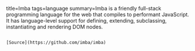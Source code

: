 title=Imba
tags=language
summary=Imba is a friendly full-stack programming language for the web that compiles to performant JavaScript. It has language-level support for defining, extending, subclassing, instantiating and rendering DOM nodes.
~~~~~~

[Source](https://github.com/imba/imba)

